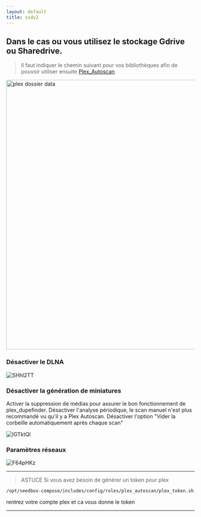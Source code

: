 ```yaml
---
layout: default
title: ssdv2
---
```

## Dans le cas ou vous utilisez le stockage Gdrive ou Sharedrive. 
> Il faut indiquer le chemin suivant pour vos bibliothèques afin de pouvoir utiliser ensuite [Plex_Autoscan](Plex-Autoscan.md)

<img width="721" alt="plex dossier data" src="https://user-images.githubusercontent.com/64525827/105615683-c1bf7f00-5dd2-11eb-8570-3a899bae1654.png">

### Désactiver le DLNA

![SHhl2TT](https://user-images.githubusercontent.com/64525827/105335857-d6d0be00-5bd8-11eb-929d-327bf1e75ea5.png)

### Désactiver la génération de miniatures

Activer la suppression de médias pour assurer le bon fonctionnement de plex_dupefinder. Désactiver l'analyse périodique, le scan manuel n'est plus recommandé vu qu'il y a Plex Autoscan. Désactiver l'option "Vider la corbeille automatiquement après chaque scan"

![lGTktQl](https://user-images.githubusercontent.com/64525827/105335927-ecde7e80-5bd8-11eb-833a-0ff344c1c857.png)

### Paramètres réseaux

![F64pHKz](https://user-images.githubusercontent.com/64525827/105335979-fb2c9a80-5bd8-11eb-9a63-668c92ca2e40.png)


***

> ASTUCE Si vous avez besoin de générer un token pour plex

```
/opt/seedbox-compose/includes/config/roles/plex_autoscan/plex_token.sh
```
 
rentrez votre compte plex et ca vous donne le token

***
